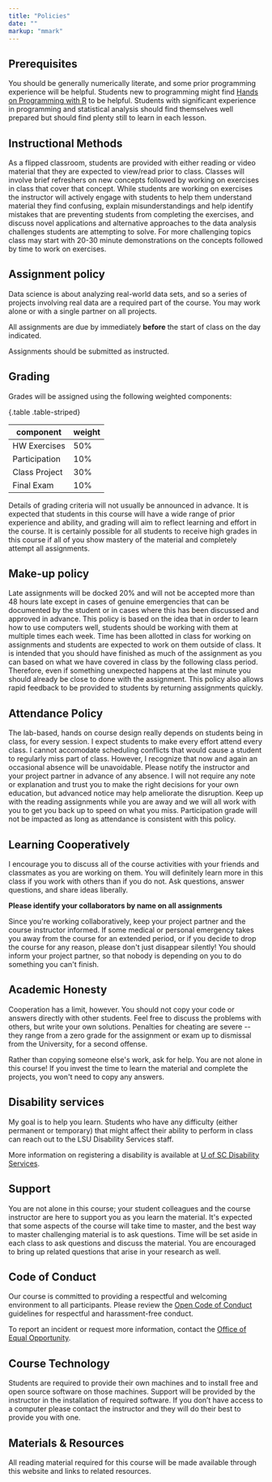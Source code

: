 ```yaml
---
title: "Policies"
date: ""
markup: "mmark"
---
```



## Prerequisites

You should be generally numerically literate, and some prior programming experience will be helpful. Students new to programming might find [Hands on Programming with R](http://amzn.com/1449359019) to be helpful. Students with significant experience in programming and statistical analysis should find themselves well prepared but should find plenty still to learn in each lesson.


## Instructional Methods

As a flipped classroom, students are provided with either reading or video material that they are expected to view/read prior to class. Classes will involve brief refreshers on new concepts followed by working on exercises in class that cover that concept. While students are working on
exercises the instructor will actively engage with students to help them understand material they find confusing, explain misunderstandings and help identify mistakes that are preventing students from completing the exercises, and discuss novel applications and alternative approaches to the data analysis challenges students are attempting to solve. For more challenging topics class may start with 20-30 minute demonstrations on the concepts followed by time to work on exercises.


## Assignment policy

Data science is about analyzing real-world data sets, and so a series of projects involving real data are a required part of the course. You may work alone or with a single partner on all projects. 

All assignments are due by immediately **before** the start of class on the day indicated. 

Assignments should be submitted as instructed.


## Grading

Grades will be assigned using the following weighted components:

{.table .table-striped}

component      | weight   
---------------|-----
HW Exercises   | 50% 
Participation  | 10% 
Class Project  | 30% 
Final Exam     | 10% 


Details of grading criteria will not usually be announced in advance. It is expected that students in this course will have a wide range of prior experience and ability, and grading will aim to reflect learning and effort in the course. It is certainly possible for all students to receive high grades in this course if all of you show mastery of the material and completely attempt all assignments.


## Make-up policy

Late assignments will be docked 20% and will not be accepted more than 48 hours late except in cases of genuine emergencies that can be documented by the student or in cases where this has been discussed and approved in advance. This policy is based on the idea that in order to learn how to
use computers well, students should be working with them at multiple times each week. Time has been allotted in class for working on assignments and students are expected to work on them outside of class. It is intended that you should have finished as much of the assignment as you can based
on what we have covered in class by the following class period. Therefore, even if something unexpected happens at the last minute you should already be close to done with the assignment. This policy also allows rapid feedback to be provided to students by returning assignments quickly.



## Attendance Policy

The lab-based, hands on course design really depends on students being in class, for every session.
I expect students to make every effort attend every class. I cannot accomodate scheduling conflicts that would cause a student to regularly miss part of class. However, I recognize that now and again an occasional absence will be unavoidable.  Please notify the instructor and your project partner in advance of any absence. I will not require any note or explanation and trust you to make the right decisions for your own education, but advanced notice may help ameliorate the disruption. Keep up with the reading assignments while you are away and we will all work with you to get you back up to speed on what you miss. Participation grade will not be impacted as long as attendance is consistent with this policy.


## Learning Cooperatively

I encourage you to discuss all of the course activities with your friends and classmates as you are working on them. You will definitely learn more in this class if you work with others than if you do not. Ask questions, answer questions, and share ideas liberally. 

__Please identify your collaborators by name on all assignments__

Since you're working collaboratively, keep your project partner and the course instructor informed. If some medical or personal emergency takes you away from the course for an extended period, or if you decide to drop the course for any reason, please don't just disappear silently! You should inform your project partner, so that nobody is depending on you to do something you can't finish.




## Academic Honesty

Cooperation has a limit, however. You should not copy your code or answers directly with other students. Feel free to discuss the problems with others, but write your own solutions.  Penalties for cheating are severe -- they range from a zero grade for the assignment or exam up to dismissal from the University, for a second offense.

Rather than copying someone else's work, ask for help. You are not alone in this course! If you invest the time to learn the material and complete the projects, you won't need to copy any answers.





## Disability services

My goal is to help you learn. Students who have any difficulty (either permanent or temporary) that might affect their ability to perform in class can reach out to the LSU Disability Services staff. 


More information on registering a disability is available at [U of SC Disability Services](https://sc.edu/about/offices_and_divisions/student_disability_resource_center/index.php).




## Support

You are not alone in this course; your student colleagues and the course instructor are here to support you as you learn the material. It's expected that some aspects of the course will take time to master, and the best way to master challenging material is to ask questions. Time will be set aside in each class to ask questions and discuss the material. You are encouraged to bring up related questions that arise in your research as well.




## Code of Conduct

Our course is committed to providing a respectful and welcoming  environment to all participants.  Please review the [Open Code of Conduct](http://todogroup.org/opencodeofconduct/) guidelines for respectful and harassment-free conduct. 

To report an incident or request more information, contact the [Office of Equal Opportunity](https://sc.edu/about/offices_and_divisions/equal_opportunities_programs/).




## Course Technology

Students are required to provide their own machines and to install free and open source software on those machines. Support will be provided by the instructor in the installation of required software. If you don’t have access to a computer please contact the instructor and they will do their best to provide you with one.



## Materials & Resources

All reading material required for this course will be made available through this website and links to related resources. 



